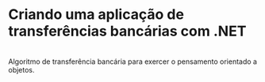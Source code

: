 # Criando uma aplicação de transferências bancárias com .NET
<br>
Algoritmo de transferência bancária para exercer o pensamento orientado a objetos.<br>
